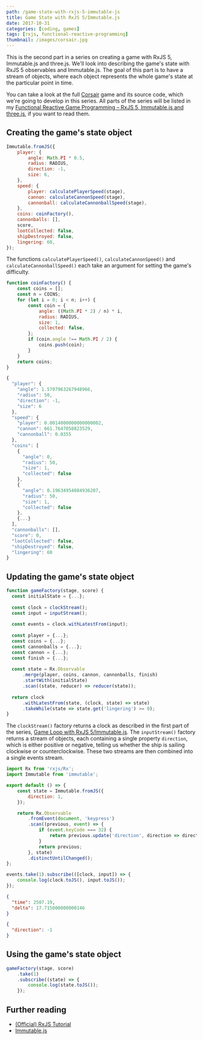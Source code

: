 ```yaml
---
path: /game-state-with-rxjs-5-immutable-js
title: Game State with RxJS 5/Immutable.js
date: 2017-10-31
categories: [coding, games]
tags: [rxjs, functional-reactive-programming]
thumbnail: /images/corsair.jpg
---
```


This is the second part in a series on creating a game with RxJS 5, Immutable.js and three.js. We'll look into describing the game's state with RxJS 5 observables and Immutable.js. The goal of this part is to have a stream of objects, where each object represents the whole game's state at the particular point in time.

You can take a look at the full [Corsair] game and its source code, which we're going to develop in this series. All parts of the series will be listed in my [Functional Reactive Game Programming – RxJS 5, Immutable.js and three.js], if you want to read them.

## Creating the game's state object

~~~js
Immutable.fromJS({
    player: {
        angle: Math.PI * 0.5,
        radius: RADIUS,
        direction: -1,
        size: 6,
    },
    speed: {
        player: calculatePlayerSpeed(stage),
        cannon: calculateCannonSpeed(stage),
        cannonball: calculateCannonballSpeed(stage),
    },
    coins: coinFactory(),
    cannonballs: [],
    score,
    lootCollected: false,
    shipDestroyed: false,
    lingering: 60,
});
~~~

The functions `calculatePlayerSpeed()`, `calculateCannonSpeed()` and `calculateCannonballSpeed()` each take an argument for setting the game's difficulty.

~~~js
function coinFactory() {
    const coins = [];
    const n = COINS;
    for (let i = 0; i < n; i++) {
        const coin = {
            angle: ((Math.PI * 2) / n) * i,
            radius: RADIUS,
            size: 1,
            collected: false,
        };
        if (coin.angle !== Math.PI / 2) {
            coins.push(coin);
        }
    }
    return coins;
}
~~~

~~~js
{
  "player": {
    "angle": 1.5707963267948966,
    "radius": 50,
    "direction": -1,
    "size": 6
  },
  "speed": {
    "player": 0.0014000000000000002,
    "cannon": 661.7647058823529,
    "cannonball": 0.0355
  },
  "coins": [
    {
      "angle": 0,
      "radius": 50,
      "size": 1,
      "collected": false
    },
    {
      "angle": 0.19634954084936207,
      "radius": 50,
      "size": 1,
      "collected": false
    },
    {...}
  ],
  "cannonballs": [],
  "score": 0,
  "lootCollected": false,
  "shipDestroyed": false,
  "lingering": 60
}
~~~

## Updating the game's state object

~~~js
function gameFactory(stage, score) {
  const initialState = {...};
  
  const clock = clockStream();
  const input = inputStream();
  
  const events = clock.withLatestFrom(input);
  
  const player = {...};
  const coins = {...};
  const cannonballs = {...};
  const cannon = {...};
  const finish = {...};
  
  const state = Rx.Observable
      .merge(player, coins, cannon, cannonballs, finish)
      .startWith(initialState)
      .scan((state, reducer) => reducer(state));
  
  return clock
      .withLatestFrom(state, (clock, state) => state)
      .takeWhile(state => state.get('lingering') >= 0);
}
~~~

The `clockStream()` factory returns a clock as described in the first part of the series, [Game Loop with RxJS 5/Immutable.js](/game-loop-with-rxjs-5-immutable-js). The `inputStream()` factory returns a stream of objects, each containing a single property `direction`, which is either positive or negative, telling us whether the ship is sailing clockwise or counterclockwise. These two streams are then combined into a single events stream.

~~~js
import Rx from 'rxjs/Rx';
import Immutable from 'immutable';

export default () => {
    const state = Immutable.fromJS({
        direction: 1,
    });

    return Rx.Observable
        .fromEvent(document, 'keypress')
        .scan((previous, event) => {
            if (event.keyCode === 32) {
                return previous.update('direction', direction => direction * -1);
            }
            return previous;
        }, state)
        .distinctUntilChanged();
};
~~~

~~~js
events.take(1).subscribe(([clock, input]) => {
    console.log(clock.toJS(), input.toJS());
});
~~~

~~~json
{
  "time": 2507.19,
  "delta": 17.715000000000146
}
~~~

~~~json
{
  "direction": -1
}
~~~



## Using the game's state object

~~~js
gameFactory(stage, score)
    .take(1)
    .subscribe((state) => {
        console.log(state.toJS());
    });
~~~

## Further reading

* [(Official) RxJS Tutorial](http://reactivex.io/rxjs/manual/tutorial.html)
* [Immutable.js](https://facebook.github.io/immutable-js/)

[Corsair]: https://github.com/Lorti/corsair
[Functional Reactive Game Programming – RxJS 5, Immutable.js and three.js]: functional-reactive-game-programming-rxjs-5-immutable-js-and-three-js
[Game Loop with RxJS 5/Immutable.js]: game-loop-with-rxjs-5-immutable-js

